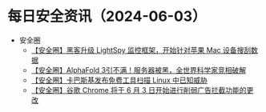 # 每日安全资讯（2024-06-03）

- 安全圈
  - [【安全圈】黑客升级 LightSpy 监控框架，开始针对苹果 Mac 设备搜刮数据](https://mp.weixin.qq.com/s?__biz=MzIzMzE4NDU1OQ==&mid=2652061026&idx=1&sn=027c3587b59ca417aa5dea4c211be12e&chksm=f36e1122c4199834dd49688eb4c74a135e8721939bd0e21b1df7bbf4e9e11db0517f5d98e663&scene=58&subscene=0#rd)
  - [【安全圈】AlphaFold 3引不满！服务器被黑，全世界科学家竞相破解](https://mp.weixin.qq.com/s?__biz=MzIzMzE4NDU1OQ==&mid=2652061026&idx=2&sn=54d7ee65480433bfbdb4919869e1427f&chksm=f36e1122c4199834abda694f8e4dcd58ce136d4440dc726e91628adbea5b72182e51c2d2c37c&scene=58&subscene=0#rd)
  - [【安全圈】卡巴斯基发布免费工具扫描 Linux 中已知威胁](https://mp.weixin.qq.com/s?__biz=MzIzMzE4NDU1OQ==&mid=2652061026&idx=3&sn=7f5b3a4a4c5c0aeb25704a7af063d290&chksm=f36e1122c41998348c4acedd606d12e424c88f7a5a4214d4081d8bb7bc51b740af623264a5d6&scene=58&subscene=0#rd)
  - [【安全圈】谷歌 Chrome 将于 6 月 3 日开始进行削弱广告拦截功能的更改](https://mp.weixin.qq.com/s?__biz=MzIzMzE4NDU1OQ==&mid=2652061026&idx=4&sn=9176703110ebf28cc00d36c3b30f2164&chksm=f36e1122c4199834b0d63daebf65142ff60af9ac5aa2dee5c6f31a78526db0ae3f2232816b7d&scene=58&subscene=0#rd)
